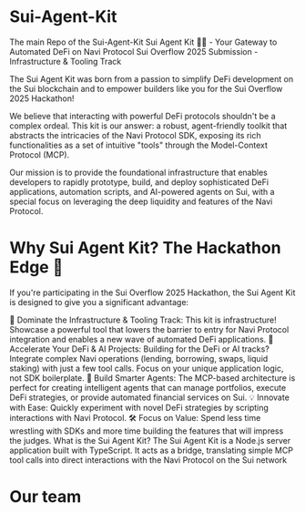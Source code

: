# Sui-Agent-Kit
The main Repo of the Sui-Agent-Kit
Sui Agent Kit 🤖🌊 - Your Gateway to Automated DeFi on Navi Protocol
Sui Overflow 2025 Submission - Infrastructure & Tooling Track

The Sui Agent Kit was born from a passion to simplify DeFi development on the Sui blockchain and to empower builders like you for the Sui Overflow 2025 Hackathon!

We believe that interacting with powerful DeFi protocols shouldn't be a complex ordeal. This kit is our answer: a robust, agent-friendly toolkit that abstracts the intricacies of the Navi Protocol SDK, exposing its rich functionalities as a set of intuitive "tools" through the Model-Context Protocol (MCP).

Our mission is to provide the foundational infrastructure that enables developers to rapidly prototype, build, and deploy sophisticated DeFi applications, automation scripts, and AI-powered agents on Sui, with a special focus on leveraging the deep liquidity and features of the Navi Protocol.

# Why Sui Agent Kit? The Hackathon Edge 🚀
If you're participating in the Sui Overflow 2025 Hackathon, the Sui Agent Kit is designed to give you a significant advantage:

🌟 Dominate the Infrastructure & Tooling Track: This kit is infrastructure! Showcase a powerful tool that lowers the barrier to entry for Navi Protocol integration and enables a new wave of automated DeFi applications.
🚀 Accelerate Your DeFi & AI Projects: Building for the DeFi or AI tracks? Integrate complex Navi operations (lending, borrowing, swaps, liquid staking) with just a few tool calls. Focus on your unique application logic, not SDK boilerplate.
🤖 Build Smarter Agents: The MCP-based architecture is perfect for creating intelligent agents that can manage portfolios, execute DeFi strategies, or provide automated financial services on Sui.
💡 Innovate with Ease: Quickly experiment with novel DeFi strategies by scripting interactions with Navi Protocol.
🛠️ Focus on Value: Spend less time wrestling with SDKs and more time building the features that will impress the judges.
What is the Sui Agent Kit?
The Sui Agent Kit is a Node.js server application built with TypeScript. It acts as a bridge, translating simple MCP tool calls into direct interactions with the Navi Protocol on the Sui network

# Our team

